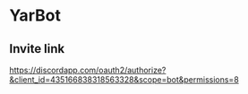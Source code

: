 # YarBot
## Invite link
https://discordapp.com/oauth2/authorize?&client_id=435166838318563328&scope=bot&permissions=8